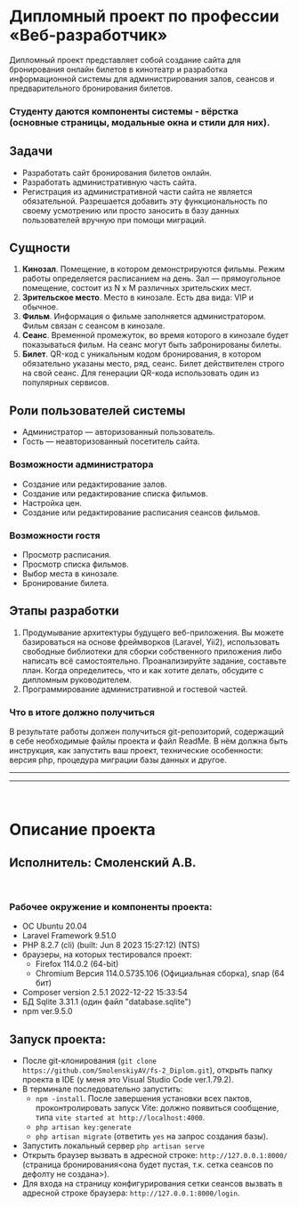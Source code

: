 # Дипломный проект по профессии «Веб-разработчик»

Дипломный проект представляет собой создание сайта для бронирования онлайн билетов в кинотеатр и разработка информационной системы для администрирования залов, сеансов и предварительного бронирования билетов.

### Студенту даются компоненты системы - вёрстка (основные страницы, модальные окна и стили для них).

## Задачи

* Разработать сайт бронирования билетов онлайн.
* Разработать административную часть сайта.
* Регистрация из административной части сайта не является обязательной. Разрешается добавить эту функциональность по своему усмотрению или просто заносить в базу данных пользователей вручную при помощи миграций.

## Сущности

1. **Кинозал**. Помещение, в котором демонстрируются фильмы. Режим работы определяется расписанием на день. Зал — прямоугольное помещение, состоит из N х M различных зрительских мест.
2. **Зрительское место**. Место в кинозале. Есть два вида: VIP и обычное.
3. **Фильм**. Информация о фильме заполняется администратором. Фильм связан с сеансом в кинозале.
4. **Сеанс**. Временной промежуток, во время которого в кинозале будет показываться фильм. На сеанс могут быть забронированы билеты.
5. **Билет**. QR-код c уникальным кодом бронирования, в котором обязательно указаны место, ряд, сеанс. Билет действителен строго на свой сеанс. Для генерации QR-кода использовать один из популярных сервисов.

## Роли пользователей системы

* Администратор — авторизованный пользователь.
* Гость — неавторизованный посетитель сайта.

### Возможности администратора

* Создание или редактирование залов.
* Создание или редактирование списка фильмов.
* Настройка цен.
* Создание или редактирование расписания сеансов фильмов.

### Возможности гостя

* Просмотр расписания.
* Просмотр списка фильмов.
* Выбор места в кинозале.
* Бронирование билета.

## Этапы разработки

1. Продумывание архитектуры будущего веб-приложения. Вы можете базироваться на основе фреймворков (Laravel, Yii2), использовать свободные библиотеки для сборки собственного приложения либо написать всё самостоятельно. Проанализируйте задание, составьте план. Когда определитесь, что и как хотите делать, обсудите с дипломным руководителем.
2. Программирование административной и гостевой частей.

### Что в итоге должно получиться

В результате работы должен получиться git-репозиторий, содержащий в себе необходимые файлы проекта и файл ReadMe. В нём должна быть инструкция, как запустить ваш проект, технические особенности: версия php, процедура миграции базы данных и другое.

---
---
&nbsp;
# **Описание проекта**
## Исполнитель: Смоленский А.В.

&nbsp;
### Рабочее окружение и компоненты проекта:
- ОС Ubuntu 20.04
- Laravel Framework 9.51.0
- PHP 8.2.7 (cli) (built: Jun  8 2023 15:27:12) (NTS)
- браузеры, на которых тестировался проект:
  - Firefox 114.0.2 (64-bit)
  - Chromium Версия 114.0.5735.106 (Официальная сборка), snap (64 бит)
- Composer version 2.5.1 2022-12-22 15:33:54
- БД Sqlite 3.31.1 (один файл "database.sqlite")
- npm ver.9.5.0


## Запуск проекта:
- После git-клонирования (`git clone https://github.com/SmolenskiyAV/fs-2_Diplom.git`), открыть папку проекта в IDE (у меня это Visual Studio Code ver.1.79.2).  
- В терминале последовательно запустить:  
  - `npm -install`. После завершения установки всех пактов, проконтролировать запуск Vite: должно появиться сообщение, типа `vite started at http://localhost:4000`.
  - `php artisan key:generate`
  - `php artisan migrate` (ответить `yes` на запрос создания базы).
- Запустить локальный сервер `php artisan serve`
- Открыть браузер вызвать в адресной строке: `http://127.0.0.1:8000/` (страница бронирования<она будет пустая, т.к. сетка сеансов по дефолту не создана>).
- Для входа на страницу конфигурирования сетки сеансов вызвать в адресной строке браузера: `http://127.0.0.1:8000/login`.

